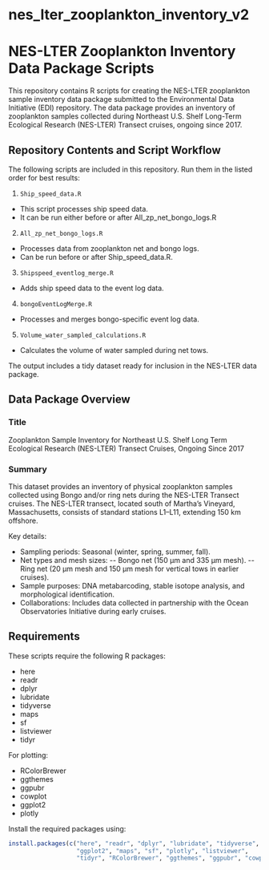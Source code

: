 # nes_lter_zooplankton_inventory_v2
# NES-LTER Zooplankton Inventory Data Package Scripts
This repository contains R scripts for creating the NES-LTER zooplankton sample inventory data package submitted to the Environmental Data Initiative (EDI) repository. The data package provides an inventory of zooplankton samples collected during Northeast U.S. Shelf Long-Term Ecological Research (NES-LTER) Transect cruises, ongoing since 2017.

## Repository Contents and Script Workflow
The following scripts are included in this repository. Run them in the listed order for best results:
1. `Ship_speed_data.R`
- This script processes ship speed data.
- It can be run either before or after All_zp_net_bongo_logs.R
2. `All_zp_net_bongo_logs.R`
- Processes data from zooplankton net and bongo logs.
- Can be run before or after Ship_speed_data.R.
3. `Shipspeed_eventlog_merge.R`
- Adds ship speed data to the event log data.
4. `bongoEventLogMerge.R`
- Processes and merges bongo-specific event log data.
5. `Volume_water_sampled_calculations.R`
- Calculates the volume of water sampled during net tows.

The output includes a tidy dataset ready for inclusion in the NES-LTER data package.

## Data Package Overview

### Title
Zooplankton Sample Inventory for Northeast U.S. Shelf Long Term Ecological Research (NES-LTER) Transect Cruises, Ongoing Since 2017

### Summary 

This dataset provides an inventory of physical zooplankton samples collected using Bongo and/or ring nets during the NES-LTER Transect cruises. The NES-LTER transect, located south of Martha’s Vineyard, Massachusetts, consists of standard stations L1–L11, extending 150 km offshore.

Key details:
- Sampling periods: Seasonal (winter, spring, summer, fall).
- Net types and mesh sizes:
-- Bongo net (150 µm and 335 µm mesh).
-- Ring net (20 µm mesh and 150 µm mesh for vertical tows in earlier cruises).
- Sample purposes: DNA metabarcoding, stable isotope analysis, and morphological identification.
- Collaborations: Includes data collected in partnership with the Ocean Observatories Initiative during early cruises.

## Requirements 

These scripts require the following R packages: 
- here
- readr
- dplyr
- lubridate
- tidyverse
- maps
- sf
- listviewer
- tidyr

For plotting:
- RColorBrewer
- ggthemes
- ggpubr
- cowplot
- ggplot2
- plotly

Install the required packages using:

```r
install.packages(c("here", "readr", "dplyr", "lubridate", "tidyverse", 
                   "ggplot2", "maps", "sf", "plotly", "listviewer", 
                   "tidyr", "RColorBrewer", "ggthemes", "ggpubr", "cowplot"))
